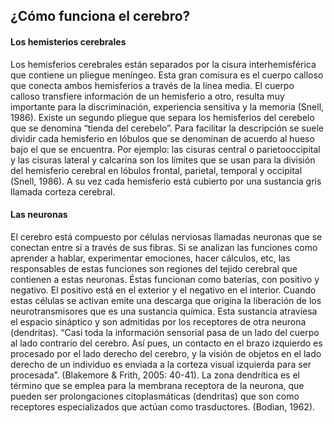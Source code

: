 ## ¿Cómo funciona el cerebro?

#### Los hemisterios cerebrales

Los hemisferios cerebrales están separados  por la cisura interhemisférica que contiene un pliegue meníngeo. Esta gran comisura es el cuerpo calloso que conecta ambos hemisferios a través de la línea media. El cuerpo calloso transfiere información de un hemisferio a otro, resulta muy importante para la discriminación, experiencia sensitiva y la memoria \(Snell, 1986\). Existe un segundo pliegue que separa los hemisferios del cerebelo que se denomina “tienda del cerebelo”. Para facilitar la descripción se suele dividir cada hemisferio en lóbulos que se denominan de acuerdo al hueso bajo el que se encuentra. Por ejemplo: las cisuras central o parietooccipital y las cisuras lateral y calcarina son los límites que se usan para la división del hemisferio cerebral en lóbulos frontal, parietal, temporal y occipital \(Snell, 1986\). A su vez cada hemisferio está cubierto por una sustancia gris llamada corteza cerebral.

#### Las neuronas

El cerebro está compuesto por células nerviosas llamadas neuronas que se conectan entre sí a través de sus fibras. Si se analizan las funciones como aprender a hablar, experimentar emociones, hacer cálculos, etc, las responsables de estas funciones son regiones del tejido cerebral que contienen a estas neuronas. Éstas funcionan como baterías, con positivo y negativo. El positivo está en el exterior y el negativo en el interior. Cuando estas células se activan emite una descarga que origina la liberación de los neurotransmisores que es una sustancia química. Esta sustancia atraviesa el espacio sináptico y son admitidas por los receptores de otra neurona \(dendritas\). “Casi toda la información sensorial pasa de un lado del cuerpo al lado contrario del cerebro. Así pues, un contacto en el brazo izquierdo es procesado por el lado derecho del cerebro, y la visión de objetos en el lado derecho de un individuo es enviada a la corteza visual izquierda para ser procesada”. \(Blakemore & Frith, 2005: 40-41\). La zona dendrítica es el término que se emplea para la membrana receptora de la neurona, que pueden ser prolongaciones citoplasmáticas \(dendritas\) que son como receptores especializados que actúan como trasductores. \(Bodian, 1962\).

#### 



